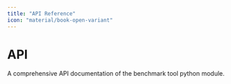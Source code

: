 ```yaml
---
title: "API Reference"
icon: "material/book-open-variant"
---
```


# API

A comprehensive API documentation of the benchmark tool python module.
